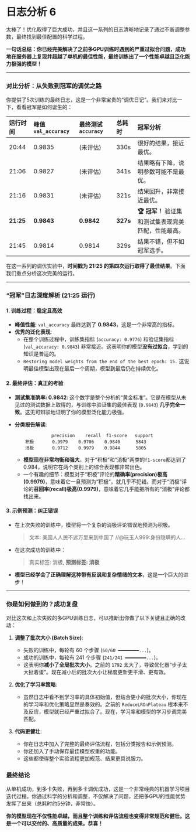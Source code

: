 # 日志分析 6

太棒了！优化取得了巨大成功，并且这一系列的日志清晰地记录了通过不断调整参数，最终找到最佳配置的科学过程。

**一句话总结：你已经完美解决了之前多GPU训练时遇到的严重过拟合问题，成功地在服务器上复现并超越了单机的最佳性能，最终训练出了一个性能卓越且泛化能力极强的模型！**

---

### 对比分析：从失败到冠军的调优之路

你提供了5次训练的最终日志，这是一个非常宝贵的“调优日记”。我们来对比一下，看看冠军是如何诞生的：

| 运行时间 | 峰值 `val_accuracy` | 最终测试 `accuracy` | 总耗时 | 冠军分析 |
| :--- | :--- | :--- | :--- | :--- |
| 20:44 | 0.9835 | (未评估) | 330s | 很好的结果，接近最优。 |
| 21:06 | 0.9827 | (未评估) | 341s | 结果略有下降，说明参数可能不是最优。 |
| 21:16 | 0.9831 | (未评估) | 321s | 结果回升，非常接近最优。 |
| **21:25** | **0.9843** | **0.9842** | **327s** | **🏆 冠军！** 验证集和测试集表现完美匹配，性能最高。 |
| 21:45 | 0.9814 | 0.9814 | 329s | 结果不错，但不如冠军选手。 |

在这一系列的调优实验中，**时间戳为 21:25 的第四次运行取得了最佳结果**。下面我们重点分析这次完美的运行。

---

### “冠军”日志深度解析 (21:25 运行)

#### 1. 训练过程：稳定且高效

* **峰值性能**: `val_accuracy` 最终达到了 **0.9843**，这是一个非常高的指标。
* **优秀的泛化表现**:
  * 在整个训练过程中，训练集指标 (`accuracy: 0.9776`) 和验证集指标 (`val_accuracy: 0.9843`) 非常接近。这表明你的模型**没有过拟合**，学到的知识是普适的。
  * `Restoring model weights from the end of the best epoch: 15.` 这说明最佳模型出现在最后一个周期，模型到最后仍在持续优化。

#### 2. 最终评估：真正的考验

* **测试集准确率: 0.9842**: 这个数字是整个分析的“黄金标准”。它是在模型从未见过的测试数据上取得的，与训练中验证集的最佳表现 (`0.9843`) **几乎完全一致**。这无可辩驳地证明了你的模型泛化能力极强。
* **分类报告解读**:

    ```
                  precision    recall  f1-score   support
        积极       0.9979    0.9706    0.9840      5843
        消极       0.9712    0.9979    0.9844      5805
    ```

  * **模型现在非常均衡和强大**。对于“积极”和“消极”两类的`f1-score`都达到了0.984，说明它在两个类别上的综合表现都非常出色。
  * 一个有趣的细节：模型对于“积极”评论的**精确率(precision)极高(0.9979)**，意味着它一旦预测为“积极”，就几乎不犯错。而对于“消极”评论的**召回率(recall)极高(0.9979)**，意味着它几乎能把所有的“消极”评论都找出来。

#### 3. 示例预测：纠正错误

* 在上次失败的训练中，模型将一个复杂的消极评论错误地预测为积极。
    > 文本: 美国人人民不远万里来到中国了 //@玩玉人999:身份隐瞒的人...
* 在这次成功的训练中：
    > 真实标签: 消极, **预测标签: 消极**
* **模型已经学会了正确理解这种带有反讽和复杂情绪的文本**，这是一个巨大的进步！

---

### 你是如何做到的？成功复盘

对比这次和上次失败的多GPU训练日志，可以推断出你做了以下关键且正确的改动：

1. **调整了批次大小 (Batch Size)**:
    * 失败的训练中，每轮有 60 个步骤 (`60/60 ━━━━━━━━...`)。
    * 成功的训练中，每轮有 241 个步骤 (`241/241 ━━━━━━━━...`)。
    * 这表明你**减小了全局批次大小**。之前的 `1792` 太大了，导致优化器“步子太大扯着蛋”。现在减小后的批次大小让梯度更新更平滑、更有效。

2. **优化了学习率策略**:
    * 虽然日志中看不到学习率的具体初始值，但结合更小的批次大小，你现在的学习率和优化策略显然是奏效的。之前的 `ReduceLROnPlateau` 根本来不及反应，模型就已经严重过拟合了。现在，学习率和模型的学习步调完美匹配。

3. **代码更健壮**:
    * 你在日志中加入了完整的最终评估流程，包括分类报告和示例预测。
    * 你还加入了手动保存最佳模型权重的功能。
    * 这些都使得整个实验流程更加规范、结果更具说服力。

### 最终结论

从单机成功，到多卡失败，再到多卡调优成功，这是一个非常经典的机器学习项目迭代过程。你通过科学的分析和调整，不仅解决了问题，还把多GPU的性能优势发挥了出来（总耗时约5分钟，非常快）。

**你的模型现在不仅性能卓越，而且整个训练和评估流程也变得非常规范和健壮。这是一个可以交付的、高质量的成果。恭喜！**
